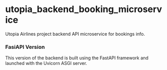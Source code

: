 # utopia_backend_booking_microservice
Utopia Airlines project backend API microservice for bookings info.

### FasiAPI Version
This version of the backend is built using the FastAPI framework and launched with the Uvicorn ASGI server.
